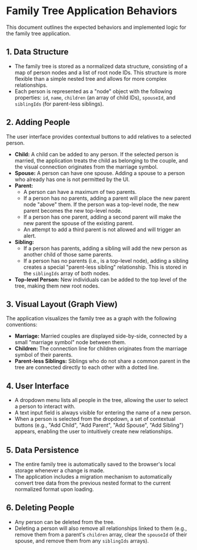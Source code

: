 # Family Tree Application Behaviors

This document outlines the expected behaviors and implemented logic for the family tree application.

## 1. Data Structure

- The family tree is stored as a normalized data structure, consisting of a map of person nodes and a list of root node IDs. This structure is more flexible than a simple nested tree and allows for more complex relationships.
- Each person is represented as a "node" object with the following properties: `id`, `name`, `children` (an array of child IDs), `spouseId`, and `siblingIds` (for parent-less siblings).

## 2. Adding People

The user interface provides contextual buttons to add relatives to a selected person.

- **Child:** A child can be added to any person. If the selected person is married, the application treats the child as belonging to the couple, and the visual connection originates from the marriage symbol.
- **Spouse:** A person can have one spouse. Adding a spouse to a person who already has one is not permitted by the UI.
- **Parent:**
    - A person can have a maximum of two parents.
    - If a person has no parents, adding a parent will place the new parent node "above" them. If the person was a top-level node, the new parent becomes the new top-level node.
    - If a person has one parent, adding a second parent will make the new parent the spouse of the existing parent.
    - An attempt to add a third parent is not allowed and will trigger an alert.
- **Sibling:**
    - If a person has parents, adding a sibling will add the new person as another child of those same parents.
    - If a person has no parents (i.e., is a top-level node), adding a sibling creates a special "parent-less sibling" relationship. This is stored in the `siblingIds` array of both nodes.
- **Top-level Person:** New individuals can be added to the top level of the tree, making them new root nodes.

## 3. Visual Layout (Graph View)

The application visualizes the family tree as a graph with the following conventions:

- **Marriage:** Married couples are displayed side-by-side, connected by a small "marriage symbol" node between them.
- **Children:** The connection line for children originates from the marriage symbol of their parents.
- **Parent-less Siblings:** Siblings who do not share a common parent in the tree are connected directly to each other with a dotted line.

## 4. User Interface

- A dropdown menu lists all people in the tree, allowing the user to select a person to interact with.
- A text input field is always visible for entering the name of a new person.
- When a person is selected from the dropdown, a set of contextual buttons (e.g., "Add Child", "Add Parent", "Add Spouse", "Add Sibling") appears, enabling the user to intuitively create new relationships.

## 5. Data Persistence

- The entire family tree is automatically saved to the browser's local storage whenever a change is made.
- The application includes a migration mechanism to automatically convert tree data from the previous nested format to the current normalized format upon loading.

## 6. Deleting People

- Any person can be deleted from the tree.
- Deleting a person will also remove all relationships linked to them (e.g., remove them from a parent's `children` array, clear the `spouseId` of their spouse, and remove them from any `siblingIds` arrays).

